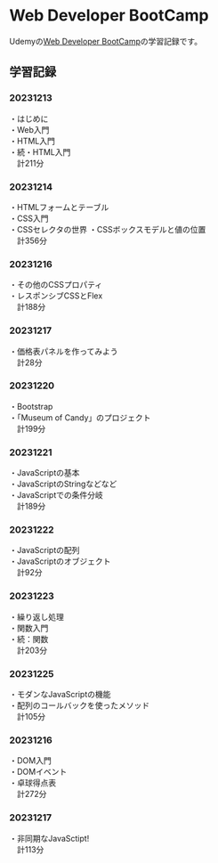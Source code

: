 # Web Developer BootCamp

Udemyの[Web Developer BootCamp](https://www.udemy.com/course/the-web-developer-bootcamp-2021-japan/)の学習記録です。

## 学習記録

### 20231213
・はじめに  
・Web入門  
・HTML入門  
・続・HTML入門  
　計211分

### 20231214
・HTMLフォームとテーブル  
・CSS入門  
・CSSセレクタの世界
・CSSボックスモデルと値の位置  
　計356分  
### 20231216
・その他のCSSプロパティ  
・レスポンシブCSSとFlex  
　計188分
### 20231217
・価格表パネルを作ってみよう  
　計28分
### 20231220  
・Bootstrap  
・「Museum of Candy」のプロジェクト  
　計199分
### 20231221  
・JavaScriptの基本  
・JavaScriptのStringなどなど  
・JavaScriptでの条件分岐  
　計189分  
### 20231222
・JavaScriptの配列  
・JavaScriptのオブジェクト  
　計92分  
### 20231223  
・繰り返し処理  
・関数入門  
・続：関数  
　計203分  
### 20231225  
・モダンなJavaScriptの機能  
・配列のコールバックを使ったメソッド  
　計105分  
### 20231216  
・DOM入門  
・DOMイベント  
・卓球得点表  
　計272分 
### 20231217  
・非同期なJavaSctipt!  
　計113分  
